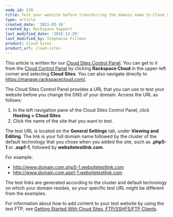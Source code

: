 ```yaml
---
node_id: 570
title: Test your website before transferring the domain name to Cloud Sites
type: article
created_date: '2011-03-16'
created_by: Rackspace Support
last_modified_date: '2015-12-29'
last_modified_by: Stephanie Fillmon
product: Cloud Sites
product_url: cloud-sites
---
```


This article is written for our [Cloud Sites Control Panel](https://manage.rackspacecloud.com/). You can get to it from the [Cloud Control Panel](https://mycloud.rackspace.com) by clicking **Rackspace Cloud** in the upper-left corner and selecting **Cloud Sites**. You can also navigate directly to <https://manage.rackspacecloud.com/>.

The Cloud Sites Control Panel provides a URL that you can use to test
your website before you change the DNS of your domain. Access the URL as
follows:

1.  In the left navigation pane of the Cloud Sites Control Panel, click
    **Hosting > Cloud Sites**.
2.  Click the name of the site that you want to test.

The test URL is located on the **General Settings** tab, under **Viewing
and Editing**. The link is your full domain name followed by the cluster
of the default technology that you chose when you added the site, such
as **.php5-1** or **.asp1-1**, followed by **websitetestlink.com**.

For example:

-   http://www.domain.com.php5-1.websitetestlink.com
-   http://www.domain.com.asp1-1.websitetestlink.com

The test links are generated according to the cluster and default
technology on which your domain resides, so your specific test URL might
be different from the examples.

For information about how to add content to your test website by using
the test FTP, see [Getting Started With Cloud Sites, FTP/SSHFS/FTP Clients](/how-to/getting-started-with-cloud-sites-ftpsshfsftp-clients).
